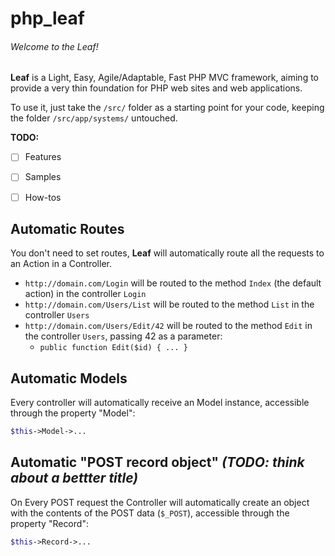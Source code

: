 # php_leaf
###### Welcome to the Leaf!
  
**Leaf** is a Light, Easy, Agile/Adaptable, Fast PHP MVC framework, aiming to provide a very thin foundation for PHP web sites and web applications.
  
To use it, just take the `/src/` folder as a starting point for your code, keeping the folder `/src/app/systems/` untouched.
  
  
**TODO:**
- [ ] Features
- [ ] Samples
- [ ] How-tos
  
  
  
   
## Automatic Routes
You don't need to set routes, **Leaf** will automatically route all the requests to an Action in a Controller.
  - `http://domain.com/Login` will be routed to the method `Index` (the default action) in the controller `Login`
  - `http://domain.com/Users/List` will be routed to the method `List` in the controller `Users`
  - `http://domain.com/Users/Edit/42` will be routed to the method `Edit` in the controller `Users`, passing 42 as a parameter:
    - `public function Edit($id) { ... }`
  
  
## Automatic Models
Every controller will automatically receive an Model instance, accessible through the property "Model":
  ```php  <?php
  $this->Model->...
  ```
   
  
## Automatic "POST record object"     *(TODO: think about a bettter title)*
On Every POST request the Controller will automatically create an object with the contents of the POST data (`$_POST`), accessible through the property "Record":
  ```php  <?php
  $this->Record->...
  ```
